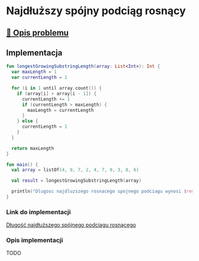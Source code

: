 # Najdłuższy spójny podciąg rosnący

## [:link: Opis problemu](../../../../algorithms/searching/longest-growing-substring.md)

## Implementacja

```kotlin
fun longestGrowingSubstringLength(array: List<Int>): Int {
  var maxLength = 1
  var currentLength = 1

  for (i in 1 until array.count()) {
    if (array[i] > array[i - 1]) {
      currentLength += 1
      if (currentLength > maxLength) {
        maxLength = currentLength
      }
    } else {
      currentLength = 1
    }
  }

  return maxLength
}

fun main() {
  val array = listOf(4, 9, 7, 2, 4, 7, 9, 3, 8, 6)

  val result = longestGrowingSubstringLength(array)

  println("Dlugosc najdluzszego rosnacego spojnego podciagu wynosi $result")
}
```

### Link do implementacji

[Długość najdłuższego spójnego podciągu rosnącego](https://ideone.com/iKkowC)

### Opis implementacji

TODO